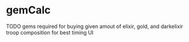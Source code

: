 # gemCalc
TODO
gems required for buying given amout of elixir, gold, and darkelixir
troop composition for best timing
UI

